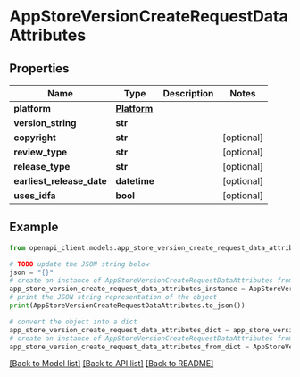 # AppStoreVersionCreateRequestDataAttributes


## Properties

Name | Type | Description | Notes
------------ | ------------- | ------------- | -------------
**platform** | [**Platform**](Platform.md) |  | 
**version_string** | **str** |  | 
**copyright** | **str** |  | [optional] 
**review_type** | **str** |  | [optional] 
**release_type** | **str** |  | [optional] 
**earliest_release_date** | **datetime** |  | [optional] 
**uses_idfa** | **bool** |  | [optional] 

## Example

```python
from openapi_client.models.app_store_version_create_request_data_attributes import AppStoreVersionCreateRequestDataAttributes

# TODO update the JSON string below
json = "{}"
# create an instance of AppStoreVersionCreateRequestDataAttributes from a JSON string
app_store_version_create_request_data_attributes_instance = AppStoreVersionCreateRequestDataAttributes.from_json(json)
# print the JSON string representation of the object
print(AppStoreVersionCreateRequestDataAttributes.to_json())

# convert the object into a dict
app_store_version_create_request_data_attributes_dict = app_store_version_create_request_data_attributes_instance.to_dict()
# create an instance of AppStoreVersionCreateRequestDataAttributes from a dict
app_store_version_create_request_data_attributes_from_dict = AppStoreVersionCreateRequestDataAttributes.from_dict(app_store_version_create_request_data_attributes_dict)
```
[[Back to Model list]](../README.md#documentation-for-models) [[Back to API list]](../README.md#documentation-for-api-endpoints) [[Back to README]](../README.md)


